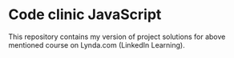 # Code clinic JavaScript
This repository contains my version of project solutions for above mentioned course on Lynda.com (LinkedIn Learning).
